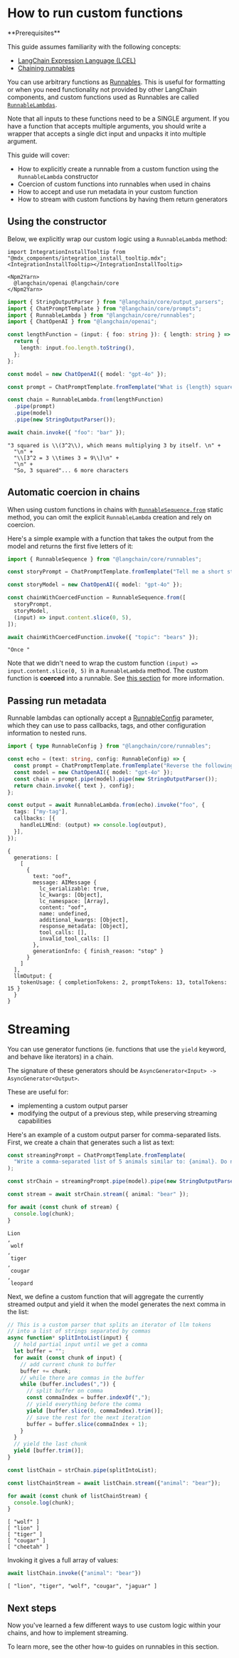 # How to run custom functions

<Info>
**Prerequisites**


This guide assumes familiarity with the following concepts:

- [LangChain Expression Language (LCEL)](/oss/concepts/lcel)
- [Chaining runnables](/oss/how-to/sequence/)

</Info>

You can use arbitrary functions as [Runnables](https://api.js.langchain.com/classes/langchain_core.runnables.Runnable.html). This is useful for formatting or when you need functionality not provided by other LangChain components, and custom functions used as Runnables are called [`RunnableLambdas`](https://api.js.langchain.com/classes/langchain_core.runnables.RunnableLambda.html).

Note that all inputs to these functions need to be a SINGLE argument. If you have a function that accepts multiple arguments, you should write a wrapper that accepts a single dict input and unpacks it into multiple argument.

This guide will cover:

- How to explicitly create a runnable from a custom function using the `RunnableLambda` constructor
- Coercion of custom functions into runnables when used in chains
- How to accept and use run metadata in your custom function
- How to stream with custom functions by having them return generators

## Using the constructor

Below, we explicitly wrap our custom logic using a `RunnableLambda` method:

```{=mdx}
import IntegrationInstallTooltip from "@mdx_components/integration_install_tooltip.mdx";
<IntegrationInstallTooltip></IntegrationInstallTooltip>

<Npm2Yarn>
  @langchain/openai @langchain/core
</Npm2Yarn>
```
```typescript
import { StringOutputParser } from "@langchain/core/output_parsers";
import { ChatPromptTemplate } from "@langchain/core/prompts";
import { RunnableLambda } from "@langchain/core/runnables";
import { ChatOpenAI } from "@langchain/openai";

const lengthFunction = (input: { foo: string }): { length: string } => {
  return {
    length: input.foo.length.toString(),
  };
};

const model = new ChatOpenAI({ model: "gpt-4o" });

const prompt = ChatPromptTemplate.fromTemplate("What is {length} squared?");

const chain = RunnableLambda.from(lengthFunction)
  .pipe(prompt)
  .pipe(model)
  .pipe(new StringOutputParser());

await chain.invoke({ "foo": "bar" });
```



```output
"3 squared is \\(3^2\\), which means multiplying 3 by itself. \n" +
  "\n" +
  "\\[3^2 = 3 \\times 3 = 9\\]\n" +
  "\n" +
  "So, 3 squared"... 6 more characters
```


## Automatic coercion in chains

When using custom functions in chains with [`RunnableSequence.from`](https://api.js.langchain.com/classes/langchain_core.runnables.RunnableSequence.html#from) static method, you can omit the explicit `RunnableLambda` creation and rely on coercion.

Here's a simple example with a function that takes the output from the model and returns the first five letters of it:


```typescript
import { RunnableSequence } from "@langchain/core/runnables";

const storyPrompt = ChatPromptTemplate.fromTemplate("Tell me a short story about {topic}");

const storyModel = new ChatOpenAI({ model: "gpt-4o" });

const chainWithCoercedFunction = RunnableSequence.from([
  storyPrompt,
  storyModel,
  (input) => input.content.slice(0, 5),
]);

await chainWithCoercedFunction.invoke({ "topic": "bears" });
```



```output
"Once "
```


Note that we didn't need to wrap the custom function `(input) => input.content.slice(0, 5)` in a `RunnableLambda` method. The custom function is **coerced** into a runnable. See [this section](/oss/how-to/sequence/#coercion) for more information.

## Passing run metadata

Runnable lambdas can optionally accept a [RunnableConfig](https://api.js.langchain.com/interfaces/langchain_core.runnables.RunnableConfig.html) parameter, which they can use to pass callbacks, tags, and other configuration information to nested runs.


```typescript
import { type RunnableConfig } from "@langchain/core/runnables";

const echo = (text: string, config: RunnableConfig) => {
  const prompt = ChatPromptTemplate.fromTemplate("Reverse the following text: {text}");
  const model = new ChatOpenAI({ model: "gpt-4o" });
  const chain = prompt.pipe(model).pipe(new StringOutputParser());
  return chain.invoke({ text }, config);
};

const output = await RunnableLambda.from(echo).invoke("foo", {
  tags: ["my-tag"],
  callbacks: [{
    handleLLMEnd: (output) => console.log(output),
  }],
});
```
```output
{
  generations: [
    [
      {
        text: "oof",
        message: AIMessage {
          lc_serializable: true,
          lc_kwargs: [Object],
          lc_namespace: [Array],
          content: "oof",
          name: undefined,
          additional_kwargs: [Object],
          response_metadata: [Object],
          tool_calls: [],
          invalid_tool_calls: []
        },
        generationInfo: { finish_reason: "stop" }
      }
    ]
  ],
  llmOutput: {
    tokenUsage: { completionTokens: 2, promptTokens: 13, totalTokens: 15 }
  }
}
```
# Streaming

You can use generator functions (ie. functions that use the `yield` keyword, and behave like iterators) in a chain.

The signature of these generators should be `AsyncGenerator<Input> -> AsyncGenerator<Output>`.

These are useful for:
- implementing a custom output parser
- modifying the output of a previous step, while preserving streaming capabilities

Here's an example of a custom output parser for comma-separated lists. First, we create a chain that generates such a list as text:


```typescript
const streamingPrompt = ChatPromptTemplate.fromTemplate(
  "Write a comma-separated list of 5 animals similar to: {animal}. Do not include numbers"
);

const strChain = streamingPrompt.pipe(model).pipe(new StringOutputParser());

const stream = await strChain.stream({ animal: "bear" });

for await (const chunk of stream) {
  console.log(chunk);
}
```
```output
Lion
,
 wolf
,
 tiger
,
 cougar
,
 leopard
```
Next, we define a custom function that will aggregate the currently streamed output and yield it when the model generates the next comma in the list:


```typescript
// This is a custom parser that splits an iterator of llm tokens
// into a list of strings separated by commas
async function* splitIntoList(input) {
  // hold partial input until we get a comma
  let buffer = "";
  for await (const chunk of input) {
    // add current chunk to buffer
    buffer += chunk;
    // while there are commas in the buffer
    while (buffer.includes(",")) {
      // split buffer on comma
      const commaIndex = buffer.indexOf(",");
      // yield everything before the comma
      yield [buffer.slice(0, commaIndex).trim()];
      // save the rest for the next iteration
      buffer = buffer.slice(commaIndex + 1);
    }
  }
  // yield the last chunk
  yield [buffer.trim()];
}

const listChain = strChain.pipe(splitIntoList);

const listChainStream = await listChain.stream({"animal": "bear"});

for await (const chunk of listChainStream) {
  console.log(chunk);
}
```
```output
[ "wolf" ]
[ "lion" ]
[ "tiger" ]
[ "cougar" ]
[ "cheetah" ]
```
Invoking it gives a full array of values:


```typescript
await listChain.invoke({"animal": "bear"})
```



```output
[ "lion", "tiger", "wolf", "cougar", "jaguar" ]
```


## Next steps

Now you've learned a few different ways to use custom logic within your chains, and how to implement streaming.

To learn more, see the other how-to guides on runnables in this section.

